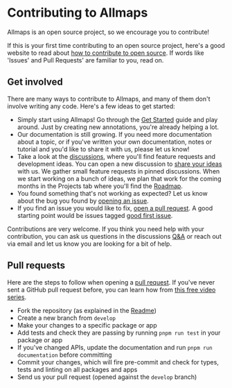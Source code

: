 # Contributing to Allmaps

Allmaps is an open source project, so we encourage you to contribute!

If this is your first time contributing to an open source project, here's a good website to read about [how to contribute to open source](https://opensource.guide/how-to-contribute/). If words like 'Issues' and Pull Requests' are familiar to you, read on.

## Get involved

There are many ways to contribute to Allmaps, and many of them don't involve writing any code. Here's a few ideas to get started:

- Simply start using Allmaps! Go through the [Get Started](https://allmaps.org/#getting-started) guide and play around. Just by creating new annotations, you're already helping a lot.
- Our documentation is still growing. If you need more documentation about a topic, or if you've written your own documentation, notes or tutorial and you'd like to share it with us, please let us know!
- Take a look at the [discussions](https://github.com/allmaps/allmaps/discussions), where you'll find feature requests and development ideas. You can open a new discussion to [share your ideas](https://github.com/allmaps/allmaps/discussions/new/choose) with us. We gather small feature requests in pinned discussions. When we start working on a bunch of ideas, we plan that work for the coming months in the Projects tab where you'll find the [Roadmap](https://github.com/orgs/allmaps/projects/3).
- You found something that's not working as expected? Let us know about the bug you found by [opening an issue](https://github.com/allmaps/allmaps/issues/new/choose).
- If you find an issue you would like to fix, [open a pull request](#pull-requests). A good starting point would be issues tagged [good first issue](https://github.com/allmaps/allmaps/issues?q=is%3Aopen+is%3Aissue+label%3A%22good+first+issue%22).

Contributions are very welcome. If you think you need help with your contribution, you can ask us questions in the discussions [Q&A](https://github.com/allmaps/allmaps/discussions/categories/q-a) or reach out via email and let us know you are looking for a bit of help.

## Pull requests

Here are the steps to follow when opening a [pull request](https://github.com/allmaps/allmaps/pulls). If you've never sent a GitHub pull request before, you can learn how from [this free video series](https://egghead.io/courses/how-to-contribute-to-an-open-source-project-on-github).

- Fork the repository (as explained in the [Readme](./README.md))
- Create a new branch from `develop`
- Make your changes to a specific package or app
- Add tests and check they are passing by running `pnpm run test` in your package or app
- If you've changed APIs, update the documentation and run `pnpm run documentation` before committing
- Commit your changes, which will fire pre-commit and check for types, tests and linting on all packages and apps
- Send us your pull request (opened against the `develop` branch)
